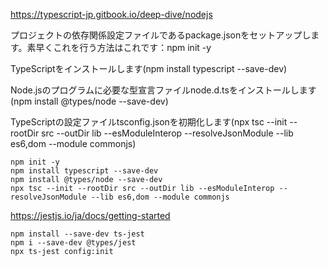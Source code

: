 https://typescript-jp.gitbook.io/deep-dive/nodejs


プロジェクトの依存関係設定ファイルであるpackage.jsonをセットアップします。素早くこれを行う方法はこれです：npm init -y

TypeScriptをインストールします(npm install typescript --save-dev)

Node.jsのプログラムに必要な型宣言ファイルnode.d.tsをインストールします(npm install @types/node --save-dev)

TypeScriptの設定ファイルtsconfig.jsonを初期化します(npx tsc --init --rootDir src --outDir lib --esModuleInterop --resolveJsonModule --lib es6,dom --module commonjs)


```
npm init -y
npm install typescript --save-dev
npm install @types/node --save-dev
npx tsc --init --rootDir src --outDir lib --esModuleInterop --resolveJsonModule --lib es6,dom --module commonjs
```

https://jestjs.io/ja/docs/getting-started

```
npm install --save-dev ts-jest
npm i --save-dev @types/jest
npx ts-jest config:init
```